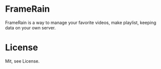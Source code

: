 FrameRain
=========

FrameRain is a way to manage your favorite videos, make playlist, keeping data on your own server.

License
=======

Mit, see License.
